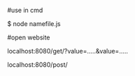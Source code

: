 #use in cmd

$ node namefile.js 

#open website 

localhost:8080/get/?value=.....&value=.....

localhost:8080/post/
